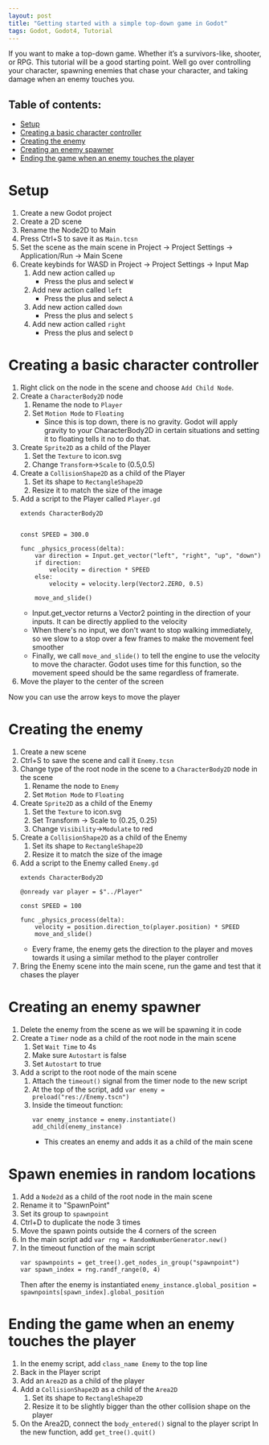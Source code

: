 ```yaml
---
layout: post
title: "Getting started with a simple top-down game in Godot"
tags: Godot, Godot4, Tutorial
---
```


If you want to make a top-down game. Whether it’s a survivors-like, shooter, or RPG. This tutorial will be a good starting point. Well go over controlling your character, spawning enemies that chase your character, and taking damage when an enemy touches you.

## Table of contents:
 - [Setup](#setup)
 - [Creating a basic character controller](#creating-a-basic-character-controller)
 - [Creating the enemy](#creating-the-enemy)
 - [Creating an enemy spawner](#creating-an-enemy-spawner)
 - [Ending the game when an enemy touches the player](#ending-the-game-when-an-enemy-touches-the-player)

# Setup
1. Create a new Godot project
2. Create a 2D scene
3. Rename the Node2D to Main
4. Press Ctrl+S to save it as `Main.tcsn`
5. Set the scene as the main scene in Project -> Project Settings -> Application/Run -> Main Scene
6. Create keybinds for WASD in Project -> Project Settings -> Input Map
    1. Add new action called `up`
        - Press the plus and select `W`
    2. Add new action called `left`
        - Press the plus and select `A`
    3. Add new action called `down`
        - Press the plus and select `S`
    4. Add new action called `right`
        - Press the plus and select `D`

# Creating a basic character controller
1. Right click on the node in the scene and choose `Add Child Node`.
2. Create a `CharacterBody2D` node 
    1. Rename the node to `Player`
    2. Set `Motion Mode` to `Floating`
        - Since this is top down, there is no gravity. Godot will apply gravity to your CharacterBody2D in certain situations and setting it to floating tells it no to do that.
3. Create `Sprite2D` as a child of the Player
    1. Set the `Texture` to icon.svg
    2. Change `Transform`->`Scale` to (0.5,0.5)
4. Create a `CollisionShape2D` as a child of the Player
    1. Set its shape to `RectangleShape2D`
    2. Resize it to match the size of the image
5. Add a script to the Player called `Player.gd`
    ```
    extends CharacterBody2D


    const SPEED = 300.0

    func _physics_process(delta):
        var direction = Input.get_vector("left", "right", "up", "down")
        if direction:
            velocity = direction * SPEED
        else:
            velocity = velocity.lerp(Vector2.ZERO, 0.5)

        move_and_slide()
    ```
    - Input.get_vector returns a Vector2 pointing in the direction of your inputs. It can be directly applied to the velocity
    - When there's no input, we don't want to stop walking immediately, so we slow to a stop over a few frames to make the movement feel smoother
    - Finally, we call `move_and_slide()` to tell the engine to use the velocity to move the character. Godot uses time for this function, so the movement speed should be the same regardless of framerate.
6. Move the player to the center of the screen

Now you can use the arrow keys to move the player

# Creating the enemy
1. Create a new scene
2. Ctrl+S to save the scene and call it `Enemy.tcsn`
2. Change type of the root node in the scene to a `CharacterBody2D` node in the scene
    1. Rename the node to `Enemy`
    2. Set `Motion Mode` to `Floating`
2. Create `Sprite2D` as a child of the Enemy
    1. Set the `Texture` to icon.svg
	2. Set Transform -> Scale to (0.25, 0.25)
    3. Change `Visibility`->`Modulate` to red
3. Create a `CollisionShape2D` as a child of the Enemy
    1. Set its shape to `RectangleShape2D`
    2. Resize it to match the size of the image
4. Add a script to the Enemy called `Enemy.gd`
    ```
    extends CharacterBody2D

    @onready var player = $"../Player"

    const SPEED = 100

    func _physics_process(delta):
        velocity = position.direction_to(player.position) * SPEED
        move_and_slide()
    ```
    - Every frame, the enemy gets the direction to the player and moves towards it using a similar method to the player controller
5. Bring the Enemy scene into the main scene, run the game and test that it chases the player

# Creating an enemy spawner
1. Delete the enemy from the scene as we will be spawning it in code 
2. Create a `Timer` node as a child of the root node in the main scene
    1. Set `Wait Time` to 4s
    2. Make sure `Autostart` is false
    3. Set `Autostart` to true
3. Add a script to the root node of the main scene
    1. Attach the `timeout()` signal from the timer node to the new script
    2. At the top of the script, add `var enemy = preload("res://Enemy.tscn")`
    3. Inside the timeout function:
        ```
        var enemy_instance = enemy.instantiate()
        add_child(enemy_instance)
        ```
        - This creates an enemy and adds it as a child of the main scene

# Spawn enemies in random locations
1. Add a `Node2d` as a child of the root node in the main scene
2. Rename it to "SpawnPoint"
3. Set its group to `spawnpoint`
4. Ctrl+D to duplicate the node 3 times
5. Move the spawn points outside the 4 corners of the screen
6. In the main script add `var rng = RandomNumberGenerator.new()`
7. In the timeout function of the main script
    ```
    var spawnpoints = get_tree().get_nodes_in_group("spawnpoint")
	var spawn_index = rng.randf_range(0, 4)
    ```
    Then after the enemy is instantiated
    `enemy_instance.global_position = spawnpoints[spawn_index].global_position`

# Ending the game when an enemy touches the player
1. In the enemy script, add `class_name Enemy` to the top line
2. Back in the Player script
3. Add an `Area2D` as a child of the player
4. Add a `CollisionShape2D` as a child of the `Area2D`
    1. Set its shape to `RectangleShape2D`
    2. Resize it to be slightly bigger than the other collision shape on the player
5. On the Area2D, connect the `body_entered()` signal to the player script
    In the new function, add `get_tree().quit()`